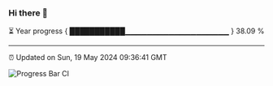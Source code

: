 ### Hi there 👋

⏳ Year progress { ███████████▁▁▁▁▁▁▁▁▁▁▁▁▁▁▁▁▁▁▁ } 38.09 %

---

⏰ Updated on Sun, 19 May 2024 09:36:41 GMT

![Progress Bar CI](https://github.com/IshwaranRudhara/GIT-ACTION/workflows/Progress%20Bar%20CI/badge.svg)
